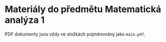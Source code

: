 # Materiály do předmětu Matematická analýza 1

PDF dokumenty jsou vždy ve složkách pojménovány jako `main.pdf`.
